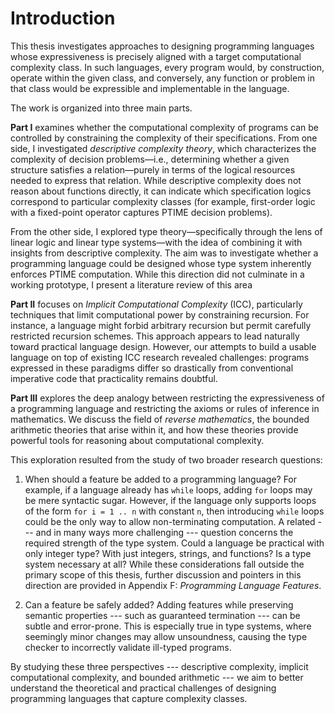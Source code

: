 # Introduction
This thesis investigates approaches to designing programming languages whose expressiveness is precisely aligned with a target computational complexity class. In such languages, every program would, by construction, operate within the given class, and conversely, any function or problem in that class would be expressible and implementable in the language.

The work is organized into three main parts.

**Part I** examines whether the computational complexity of programs can be controlled by constraining the complexity of their specifications. From one side, I investigated *descriptive complexity theory*, which characterizes the complexity of decision problems—i.e., determining whether a given structure satisfies a relation—purely in terms of the logical resources needed to express that relation. While descriptive complexity does not reason about functions directly, it can indicate which specification logics correspond to particular complexity classes (for example, first-order logic with a fixed-point operator captures PTIME decision problems). 

From the other side, I explored type theory—specifically through the lens of linear logic and linear type systems—with the idea of combining it with insights from descriptive complexity. The aim was to investigate whether a programming language could be designed whose type system inherently enforces PTIME computation. While this direction did not culminate in a working prototype, I present a literature review of this area

**Part II** focuses on *Implicit Computational Complexity* (ICC), particularly techniques that limit computational power by constraining recursion. For instance, a language might forbid arbitrary recursion but permit carefully restricted recursion schemes. This approach appears to lead naturally toward practical language design. However, our attempts to build a usable language on top of existing ICC research revealed challenges: programs expressed in these paradigms differ so drastically from conventional imperative code that practicality remains doubtful.

**Part III** explores the deep analogy between restricting the expressiveness of a programming language and restricting the axioms or rules of inference in mathematics. We discuss the field of *reverse mathematics*, the bounded arithmetic theories that arise within it, and how these theories provide powerful tools for reasoning about computational complexity.

This exploration resulted from the study of two broader research questions:  

1. When should a feature be added to a programming language?
For example, if a language already has `while` loops, adding `for` loops may be mere syntactic sugar. However, if the language only supports loops of the form `for i = 1 .. n` with constant `n`, then introducing `while` loops could be the only way to allow non-terminating computation. A related  ---  and in many ways more challenging  ---  question concerns the required strength of the type system. Could a language be practical with only integer type? With just integers, strings, and functions? Is a type system necessary at all? While these considerations fall outside the primary scope of this thesis, further discussion and pointers in this direction are provided in Appendix F: *Programming Language Features*.

2. Can a feature be safely added?
Adding features while preserving semantic properties  ---  such as guaranteed termination  ---  can be subtle and error-prone. This is especially true in type systems, where seemingly minor changes may allow unsoundness, causing the type checker to incorrectly validate ill-typed programs.

By studying these three perspectives  ---  descriptive complexity, implicit computational complexity, and bounded arithmetic  ---  we aim to better understand the theoretical and practical challenges of designing programming languages that capture complexity classes.
